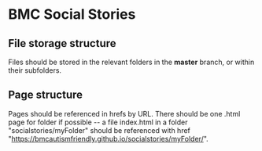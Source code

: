 # BMC Social Stories
## File storage structure 
Files should be stored in the relevant folders in the **master** branch, or within their subfolders.
## Page structure 
Pages should be referenced in hrefs by URL. There should be one .html page for folder if possible -- a file index.html in a folder "socialstories/myFolder" should be referenced with href "https://bmcautismfriendly.github.io/socialstories/myFolder/".
